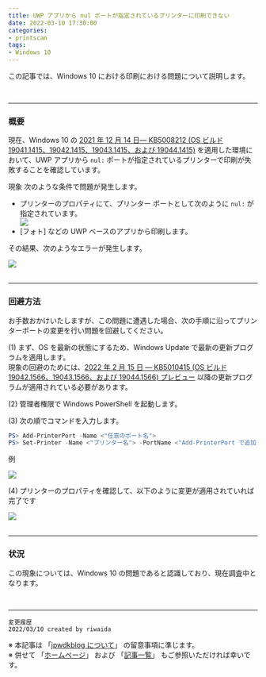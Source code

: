 ```yaml
---
title: UWP アプリから nul ポートが指定されているプリンターに印刷できない
date: 2022-03-10 17:30:00
categories:
- printscan
tags:
- Windows 10
---
```

この記事では、Windows 10 における印刷における問題について説明します。
<!-- more -->
<br>

***
### 概要
現在、Windows 10 の [2021 年 12 月 14 日— KB5008212 (OS ビルド 19041.1415、19042.1415、19043.1415、および 19044.1415)](https://support.microsoft.com/ja-jp/topic/2021-%E5%B9%B4-12-%E6%9C%88-14-%E6%97%A5-kb5008212-os-%E3%83%93%E3%83%AB%E3%83%89-19041-1415-19042-1415-19043-1415-%E3%81%8A%E3%82%88%E3%81%B3-19044-1415-b46200db-74c3-450e-b200-51013957312a) を適用した環境において、UWP アプリから `nul:` ポートが指定されているプリンターで印刷が失敗することを確認しています。

現象
次のような条件で問題が発生します。
- プリンターのプロパティにて、プリンター ポートとして次のように `nul:` が指定されています。
   <div align="left">
   <img src="https://jpwdkblog.github.io/images/printer-null-port-issue/printerprops.png">
   </div>
- [フォト] などの UWP ベースのアプリから印刷します。  

その結果、次のようなエラーが発生します。
   <div align="left">
   <img src="https://jpwdkblog.github.io/images/printer-null-port-issue/print-error.png">
   </div>

<br>

***
### 回避方法
お手数おかけいたしますが、この問題に遭遇した場合、次の手順に沿ってプリンターポートの変更を行い問題を回避してください。

(1) まず、OS を最新の状態にするため、Windows Update で最新の更新プログラムを適用します。  
現象の回避のためには、[2022 年 2 月 15 日 — KB5010415 (OS ビルド 19042.1566、19043.1566、および 19044.1566) プレビュー](https://support.microsoft.com/ja-jp/topic/2022-%E5%B9%B4-2-%E6%9C%88-15-%E6%97%A5-kb5010415-os-%E3%83%93%E3%83%AB%E3%83%89-19042-1566-19043-1566-%E3%81%8A%E3%82%88%E3%81%B3-19044-1566-%E3%83%97%E3%83%AC%E3%83%93%E3%83%A5%E3%83%BC-5a644b82-83f4-4cc2-a0e7-85f643252386) 以降の更新プログラムが適用されている必要があります。

(2) 管理者権限で Windows PowerShell を起動します。

(3) 次の順でコマンドを入力します。 
```powershell
PS> Add-PrinterPort -Name <"任意のポート名">
PS> Set-Printer -Name <"プリンター名"> -PortName <"Add-PrinterPort で追加したポート名">
```
例  
   <div align="left">
   <img src="https://jpwdkblog.github.io/images/printer-null-port-issue/powershell.png">
   </div>
  
  
(4) プリンターのプロパティを確認して、以下のように変更が適用されていれば完了です
   <div align="left">
   <img src="https://jpwdkblog.github.io/images/printer-null-port-issue/printerprops-fix.png">
   </div>

<br>

***
### 状況

この現象については、Windows 10 の問題であると認識しており、現在調査中となります。

<br>



***
`変更履歴`  
`2022/03/10 created by riwaida`

※ 本記事は 「[jpwdkblog について](https://jpwdkblog.github.io/blog/2020/01/01/aobut-jpwdkblog/)」 の留意事項に準じます。  
※ 併せて 「[ホームページ](https://jpwdkblog.github.io/blog/)」 および 「[記事一覧](https://jpwdkblog.github.io/blog/archives/)」 もご参照いただければ幸いです。  
